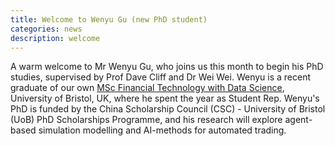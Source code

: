 ```yaml
---
title: Welcome to Wenyu Gu (new PhD student)
categories: news
description: welcome
---
```

A warm welcome to Mr Wenyu Gu, who joins us this month to begin his PhD studies, supervised by Prof Dave Cliff and Dr Wei Wei. Wenyu is a recent graduate of our own [MSc Financial Technology with Data Science](https://www.bristol.ac.uk/study/postgraduate/taught/msc-financial-technology-with-data-science/), University of Bristol, UK, where he spent the year as Student Rep. Wenyu's PhD is funded by the China Scholarship Council (CSC) - University of Bristol (UoB) PhD Scholarships Programme, and his research will explore agent-based simulation modelling and AI-methods for automated trading. 
